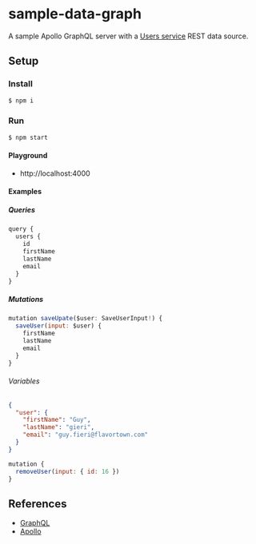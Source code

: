 # sample-data-graph

A sample Apollo GraphQL server with a [Users service](https://github.com/gurunate/users-service) REST data source.

## Setup

### Install

```bash
$ npm i
```

### Run

```bash
$ npm start
```

#### Playground

-   http://localhost:4000

#### Examples

##### Queries

```javascript
query {
  users {
    id
    firstName
    lastName
    email
  }
}
```

##### Mutations
```javascript
mutation saveUpate($user: SaveUserInput!) {
  saveUser(input: $user) {
    firstName
    lastName
    email
  }
}
```
###### Variables

```json
{
  "user": {
    "firstName": "Guy", 
    "lastName": "gieri", 
    "email": "guy.fieri@flavortown.com"
  }
}
```

```javascript
mutation {
  removeUser(input: { id: 16 })
}
```

## References

-   [GraphQL](https://www.graphql.com/)
-   [Apollo](https://www.apollographql.com/)
